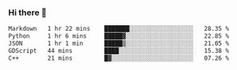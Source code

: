 ### Hi there 👋

<!--START_SECTION:waka-->

```txt
Markdown   1 hr 22 mins    ███████░░░░░░░░░░░░░░░░░░   28.35 %
Python     1 hr 6 mins     █████▓░░░░░░░░░░░░░░░░░░░   22.85 %
JSON       1 hr 1 min      █████▒░░░░░░░░░░░░░░░░░░░   21.05 %
GDScript   44 mins         ████░░░░░░░░░░░░░░░░░░░░░   15.38 %
C++        21 mins         █▓░░░░░░░░░░░░░░░░░░░░░░░   07.26 %
```

<!--END_SECTION:waka-->
